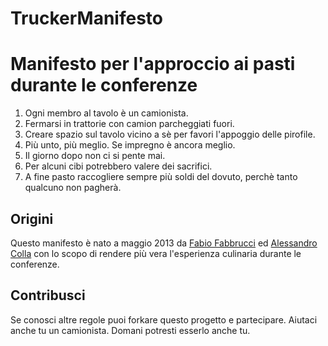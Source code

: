 TruckerManifesto
================

# Manifesto per l'approccio ai pasti durante le conferenze

1. Ogni membro al tavolo è un camionista.
2. Fermarsi in trattorie con camion parcheggiati fuori.
3. Creare spazio sul tavolo vicino a sè per favori l'appoggio delle pirofile.
4. Più unto, più meglio. Se impregno è ancora meglio.
5. Il giorno dopo non ci si pente mai.
6. Per alcuni cibi potrebbero valere dei sacrifici.
7. A fine pasto raccogliere sempre più soldi del dovuto, perchè tanto qualcuno non pagherà.

## Origini
Questo manifesto è nato a maggio 2013 da [Fabio Fabbrucci](https://github.com/fabiofabbrucci) ed [Alessandro Colla](https://github.com/Iridio) con lo scopo di rendere più vera l'esperienza culinaria durante le conferenze.

## Contribusci
Se conosci altre regole puoi forkare questo progetto e partecipare.
Aiutaci anche tu un camionista. Domani potresti esserlo anche tu.